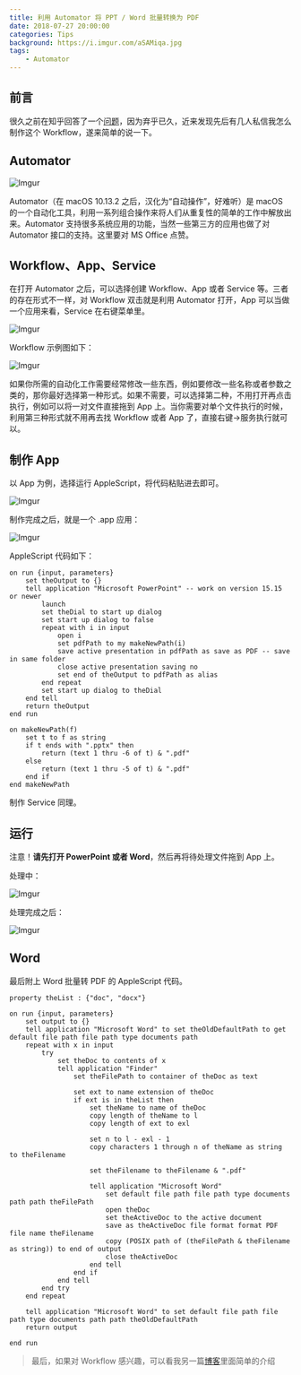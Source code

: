 ```yaml
---
title: 利用 Automator 将 PPT / Word 批量转换为 PDF
date: 2018-07-27 20:00:00
categories: Tips
background: https://i.imgur.com/aSAMiqa.jpg
tags:
    - Automator
---
```


## 前言

很久之前在知乎回答了一个[问题](https://www.zhihu.com/question/19805756/answer/150577626)，因为弃乎已久，近来发现先后有几人私信我怎么制作这个 Workflow，遂来简单的说一下。

<!--more-->

## Automator

![Imgur](https://i.imgur.com/WEpffYG.jpg)

Automator（在 macOS 10.13.2 之后，汉化为“自动操作”，好难听）是 macOS 的一个自动化工具，利用一系列组合操作来将人们从重复性的简单的工作中解放出来。Automator 支持很多系统应用的功能，当然一些第三方的应用也做了对 Automator 接口的支持。这里要对 MS Office 点赞。

## Workflow、App、Service

在打开 Automator 之后，可以选择创建 Workflow、App 或者 Service 等。三者的存在形式不一样，对 Workflow 双击就是利用 Automator 打开，App 可以当做一个应用来看，Service 在右键菜单里。

![Imgur](https://i.imgur.com/YZgE90Z.jpg)

Workflow 示例图如下：

![Imgur](https://i.imgur.com/qmA9C3z.jpg)

如果你所需的自动化工作需要经常修改一些东西，例如要修改一些名称或者参数之类的，那你最好选择第一种形式。如果不需要，可以选择第二种，不用打开再点击执行，例如可以将一对文件直接拖到 App 上。当你需要对单个文件执行的时候，利用第三种形式就不用再去找 Workflow 或者 App 了，直接右键->服务执行就可以。

## 制作 App

以 App 为例，选择运行 AppleScript，将代码粘贴进去即可。

![Imgur](https://i.imgur.com/TOzO5VJ.jpg)

制作完成之后，就是一个 .app 应用：

![Imgur](https://i.imgur.com/eN0JbeO.jpg)

AppleScript 代码如下：

```
on run {input, parameters}
	set theOutput to {}
	tell application "Microsoft PowerPoint" -- work on version 15.15 or newer
		launch
		set theDial to start up dialog
		set start up dialog to false
		repeat with i in input
			open i
			set pdfPath to my makeNewPath(i)
			save active presentation in pdfPath as save as PDF -- save in same folder
			close active presentation saving no
			set end of theOutput to pdfPath as alias
		end repeat
		set start up dialog to theDial
	end tell
	return theOutput
end run

on makeNewPath(f)
	set t to f as string
	if t ends with ".pptx" then
		return (text 1 thru -6 of t) & ".pdf"
	else
		return (text 1 thru -5 of t) & ".pdf"
	end if
end makeNewPath
```

制作 Service 同理。

## 运行

注意！**请先打开 PowerPoint 或者 Word**，然后再将待处理文件拖到 App 上。

处理中：

![Imgur](https://i.imgur.com/kU9NkP1.jpg)

处理完成之后：

![Imgur](https://i.imgur.com/Dx2IBwe.jpg)

## Word

最后附上 Word 批量转 PDF 的 AppleScript 代码。

```app
property theList : {"doc", "docx"}
 
on run {input, parameters}
    set output to {}
    tell application "Microsoft Word" to set theOldDefaultPath to get default file path file path type documents path
    repeat with x in input
        try
            set theDoc to contents of x
            tell application "Finder"
                set theFilePath to container of theDoc as text
 
                set ext to name extension of theDoc
                if ext is in theList then
                    set theName to name of theDoc
                    copy length of theName to l
                    copy length of ext to exl
 
                    set n to l - exl - 1
                    copy characters 1 through n of theName as string to theFilename
 
                    set theFilename to theFilename & ".pdf"
 
                    tell application "Microsoft Word"
                        set default file path file path type documents path path theFilePath
                        open theDoc
                        set theActiveDoc to the active document
                        save as theActiveDoc file format format PDF file name theFilename
                        copy (POSIX path of (theFilePath & theFilename as string)) to end of output
                        close theActiveDoc
                    end tell
                end if
            end tell
        end try
    end repeat

    tell application "Microsoft Word" to set default file path file path type documents path path theOldDefaultPath
    return output
    
end run
```

> 最后，如果对 Workflow 感兴趣，可以看我另一篇[博客](http://www.jianing.wang/2017/03/09/Workflow%E5%88%9D%E8%AF%86/)里面简单的介绍


